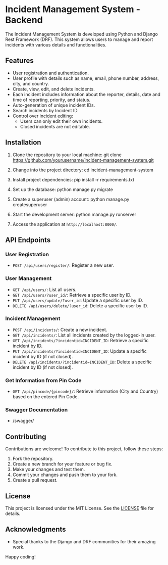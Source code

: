 # Incident Management System - Backend 

The Incident Management System is developed using Python and Django Rest Framework (DRF). This system allows users to manage and report incidents with various details and functionalities.

## Features

- User registration and authentication.
- User profile with details such as name, email, phone number, address, city, and country.
- Create, view, edit, and delete incidents.
- Each incident includes information about the reporter, details, date and time of reporting, priority, and status.
- Auto-generation of unique incident IDs.
- Search incidents by Incident ID.
- Control over incident editing:
  - Users can only edit their own incidents.
  - Closed incidents are not editable.

## Installation

1. Clone the repository to your local machine:
   git clone https://github.com/yourusername/incident-management-system.git


2. Change into the project directory:
   cd incident-management-system

3. Install project dependencies:
   pip install -r requirements.txt
   
4. Set up the database:
  python manage.py migrate

5. Create a superuser (admin) account:
  python manage.py createsuperuser

6. Start the development server:
  python manage.py runserver

7. Access the application at `http://localhost:8000/`.

## API Endpoints

### User Registration
- `POST /api/users/register/`: Register a new user.


### User Management
- `GET /api/users/`: List all users.
- `GET /api/users/?user_id/`: Retrieve a specific user by ID.
- `PUT /api/users/update/?user_id`: Update a specific user by ID.
- `DELETE /api/users/delete/?user_id`: Delete a specific user by ID.

### Incident Management
- `POST /api/incidents/`: Create a new incident.
- `GET /api/incidents/`: List all incidents created by the logged-in user.
- `GET /api/incidents/?incidentid=INCIDENT_ID`: Retrieve a specific incident by ID.
- `PUT /api/incidents/?incidentid=INCIDENT_ID`: Update a specific incident by ID (if not closed).
- `DELETE /api/incidents/?incidentid=INCIDENT_ID`: Delete a specific incident by ID (if not closed).

### Get Information from Pin Code
- `GET /api/pincode/{pincode}/`: Retrieve information (City and Country) based on the entered Pin Code.

### Swagger Documentation
-  /swagger/


## Contributing

Contributions are welcome! To contribute to this project, follow these steps:

1. Fork the repository.
2. Create a new branch for your feature or bug fix.
3. Make your changes and test them.
4. Commit your changes and push them to your fork.
5. Create a pull request.

## License

This project is licensed under the MIT License. See the [LICENSE](LICENSE) file for details.

## Acknowledgments

- Special thanks to the Django and DRF communities for their amazing work.

Happy coding!
